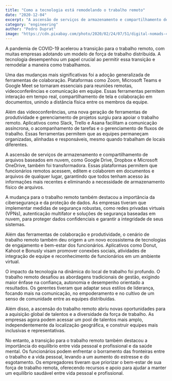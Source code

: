 ```yaml
---
title: "Como a tecnologia está remodelando o trabalho remoto"
date: "2020-12-04"
excerpt: "A ascensão de serviços de armazenamento e compartilhamento de arquivos baseados em nuvem, como Google Drive, Dropbox e Microsoft OneDrive, também foi transformadora."
category: "engineering"
author: "Pedro Duprat"
image: "https://cdn.pixabay.com/photo/2020/02/24/07/51/digital-nomads-4875466_1280.jpg"
---
```


A pandemia de COVID-19 acelerou a transição para o trabalho remoto, com muitas empresas adotando um modelo de força de trabalho distribuída. A tecnologia desempenhou um papel crucial ao permitir essa transição e remodelar a maneira como trabalhamos.

Uma das mudanças mais significativas foi a adoção generalizada de ferramentas de colaboração. Plataformas como Zoom, Microsoft Teams e Google Meet se tornaram essenciais para reuniões remotas, videoconferências e comunicação em equipe. Essas ferramentas permitem interação em tempo real, compartilhamento de tela e colaboração em documentos, unindo a distância física entre os membros da equipe.

Além das videoconferências, uma nova geração de ferramentas de produtividade e gerenciamento de projetos surgiu para apoiar o trabalho remoto. Aplicativos como Slack, Trello e Asana facilitam a comunicação assíncrona, o acompanhamento de tarefas e o gerenciamento de fluxos de trabalho. Essas ferramentas permitem que as equipes permaneçam organizadas, alinhadas e responsáveis, mesmo quando trabalham de locais diferentes.

A ascensão de serviços de armazenamento e compartilhamento de arquivos baseados em nuvem, como Google Drive, Dropbox e Microsoft OneDrive, também foi transformadora. Essas plataformas permitem que funcionários remotos acessem, editem e colaborem em documentos e arquivos de qualquer lugar, garantindo que todos tenham acesso às informações mais recentes e eliminando a necessidade de armazenamento físico de arquivos.

A mudança para o trabalho remoto também destacou a importância da cibersegurança e da proteção de dados. As empresas tiveram que implementar medidas de segurança robustas, como redes privadas virtuais (VPNs), autenticação multifator e soluções de segurança baseadas em nuvem, para proteger dados confidenciais e garantir a integridade de seus sistemas.

Além das ferramentas de colaboração e produtividade, o cenário de trabalho remoto também deu origem a um novo ecossistema de tecnologias de engajamento e bem-estar dos funcionários. Aplicativos como Donut, Kahoot e Bonusly visam promover conexões sociais, atividades de integração de equipe e reconhecimento de funcionários em um ambiente virtual.

O impacto da tecnologia na dinâmica do local de trabalho foi profundo. O trabalho remoto desafiou as abordagens tradicionais de gestão, exigindo maior ênfase na confiança, autonomia e desempenho orientado a resultados. Os gerentes tiveram que adaptar seus estilos de liderança, focando mais na comunicação, no empoderamento e no cultivo de um senso de comunidade entre as equipes distribuídas.

Além disso, a ascensão do trabalho remoto abriu novas oportunidades para a aquisição global de talentos e a diversidade da força de trabalho. As empresas agora podem acessar um pool de talentos mais amplo, independentemente da localização geográfica, e construir equipes mais inclusivas e representativas.

No entanto, a transição para o trabalho remoto também destacou a importância do equilíbrio entre vida pessoal e profissional e da saúde mental. Os funcionários podem enfrentar o borramento das fronteiras entre o trabalho e a vida pessoal, levando a um aumento do estresse e do esgotamento. Os empregadores tiveram que priorizar o bem-estar de sua força de trabalho remota, oferecendo recursos e apoio para ajudar a manter um equilíbrio saudável entre vida pessoal e profissional.